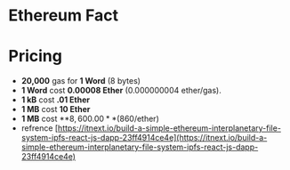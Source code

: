 # Ethereum Fact

# Pricing
- **20,000** gas for **1 Word** (8 bytes)
- **1 Word** cost **0.00008 Ether** (0.000000004 ether/gas).
- **1 kB** cost **.01 Ether**
- **1 MB** cost **10 Ether**
- **1 MB** cost **$8,600.00** ($860/ether)
- refrence [https://itnext.io/build-a-simple-ethereum-interplanetary-file-system-ipfs-react-js-dapp-23ff4914ce4e](https://itnext.io/build-a-simple-ethereum-interplanetary-file-system-ipfs-react-js-dapp-23ff4914ce4e)